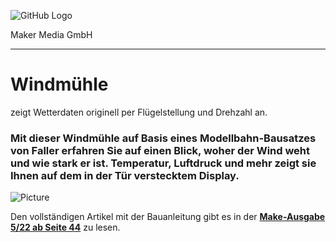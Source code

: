 ![GitHub Logo](http://www.heise.de/make/icons/make_logo.png)

Maker Media GmbH
*** 

# Windmühle
zeigt Wetterdaten originell per Flügelstellung und Drehzahl an.

### Mit dieser Windmühle auf Basis eines Modellbahn-Bausatzes von Faller erfahren Sie auf einen Blick, woher der Wind weht und wie stark er ist. Temperatur, Luftdruck und mehr zeigt sie Ihnen  auf dem in der Tür verstecktem Display.

![Picture](https://github.com/MakeMagazinDE/Windmuehle/blob/main/Aufmacher_github.jpg) 

Den vollständigen Artikel mit der Bauanleitung gibt es in der **[Make-Ausgabe 5/22 ab Seite 44](https://www.heise.de/select/make/2022/5/2221507124782634481)** zu lesen. 


